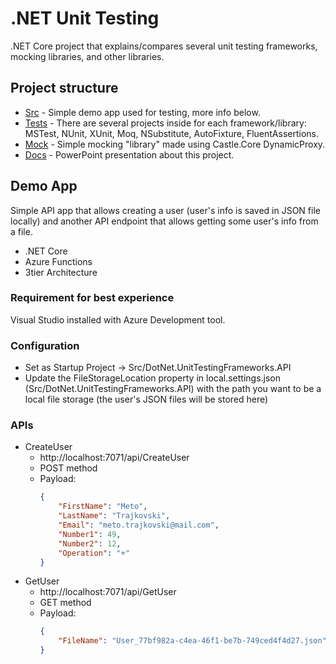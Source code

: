 # .NET Unit Testing
.NET Core project that explains/compares several unit testing frameworks, mocking libraries, and other libraries.

## Project structure
- [Src](https://github.com/MTrajK/dotnet-projects/tree/main/DotNet.UnitTestingFrameworks/Src) - Simple demo app used for testing, more info below.
- [Tests](https://github.com/MTrajK/dotnet-projects/tree/main/DotNet.UnitTestingFrameworks/Tests) - There are several projects inside for each framework/library: MSTest, NUnit, XUnit, Moq, NSubstitute, AutoFixture, FluentAssertions.
- [Mock](https://github.com/MTrajK/dotnet-projects/tree/main/DotNet.UnitTestingFrameworks/Mock) - Simple mocking "library" made using Castle.Core DynamicProxy.
- [Docs](https://github.com/MTrajK/dotnet-projects/tree/main/DotNet.UnitTestingFrameworks/Docs) - PowerPoint presentation about this project.

## Demo App
Simple API app that allows creating a user (user's info is saved in JSON file locally) and another API endpoint that allows getting some user's info from a file.
- .NET Core
- Azure Functions
- 3tier Architecture

### Requirement for best experience
Visual Studio installed with Azure Development tool.

### Configuration
- Set as Startup Project -> Src/DotNet.UnitTestingFrameworks.API
- Update the FileStorageLocation property in local.settings.json (Src/DotNet.UnitTestingFrameworks.API) with the path you want to be a local file storage (the user's JSON files will be stored here)

### APIs
- CreateUser
  - http://localhost:7071/api/CreateUser
  - POST method
  - Payload:
    ```JSON
    {
        "FirstName": "Meto",
        "LastName": "Trajkovski",
        "Email": "meto.trajkovski@mail.com",
        "Number1": 49,
        "Number2": 12,
        "Operation": "+"
    }
    ```
- GetUser
  - http://localhost:7071/api/GetUser
  - GET method
  - Payload:
    ```JSON
    {
        "FileName": "User_77bf982a-c4ea-46f1-be7b-749ced4f4d27.json"
    }
    ```
